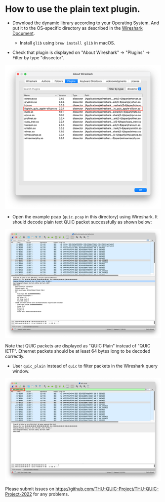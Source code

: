 # How to use the plain text plugin.

* Download the dynamic library according to your Operating System. And put it to the OS-specific directory as described in the [Wireshark Document](https://www.wireshark.org/docs/wsug_html_chunked/ChPluginFolders.html).

    * Install `glib` using `brew install glib` in macOS.

* Check that plugin is displayed on "About Wireshark" -> "Plugins" -> Filter by type "dissector".

![Plugin Loaded Successfully](./plugin_load.png)

* Open the example pcap (`quic.pcap` in this directory) using Wireshark. It should decode plain text QUIC packet successfully as shown below:

![Plain QUIC Example](./plain_quic_example.png)

Note that QUIC packets are displayed as "QUIC Plain" instead of "QUIC IETF". Ethernet packets should be at least 64 bytes long to be decoded correctly.

* User `quic_plain` instead of `quic` to filter packets in the Wireshark query window.

![Filter](./filter.png)

Please submit issues on https://github.com/THU-QUIC-Project/THU-QUIC-Project-2022 for any problems.
